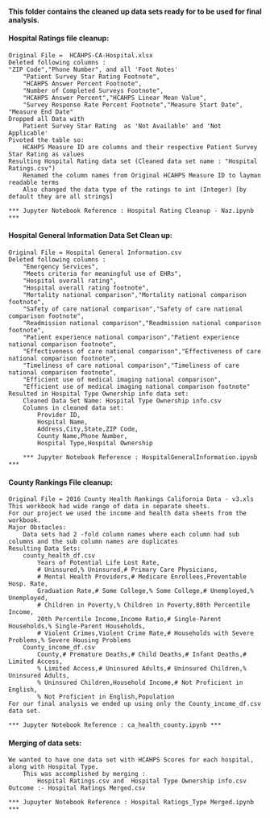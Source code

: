 
#### This folder contains the cleaned up data sets ready for to be used for final analysis.

#### Hospital Ratings file cleanup:

    Original File =  HCAHPS-CA-Hospital.xlsx
    Deleted following columns :
    "ZIP Code","Phone Number", and all 'Foot Notes'
        "Patient Survey Star Rating Footnote",
        "HCAHPS Answer Percent Footnote",
        "Number of Completed Surveys Footnote",
        "HCAHPS Answer Percent","HCAHPS Linear Mean Value",
        "Survey Response Rate Percent Footnote","Measure Start Date", "Measure End Date"
    Dropped all Data with 
        Patient Survey Star Rating  as 'Not Available' and 'Not Applicable'
    Pivoted the table so:
        HCAHPS Measure ID are columns and their respective Patient Survey Star Rating as values
    Resulting Hospital Rating data set (Cleaned data set name : "Hospital Ratings.csv")
        Renamed the column names from Original HCAHPS Measure ID to layman readable terms
        Also changed the data type of the ratings to int (Integer) [by default they are all strings]

    *** Jupyter Notebook Reference : Hospital Rating Cleanup - Naz.ipynb ***

#### Hospital General Information Data Set Clean up:

    Original File = Hospital General Information.csv
    Deleted following columns :
        "Emergency Services",
        "Meets criteria for meaningful use of EHRs",
        "Hospital overall rating",
        "Hospital overall rating footnote",
        "Mortality national comparison","Mortality national comparison footnote",
        "Safety of care national comparison","Safety of care national comparison footnote",
        "Readmission national comparison","Readmission national comparison footnote",
        "Patient experience national comparison","Patient experience national comparison footnote",
        "Effectiveness of care national comparison","Effectiveness of care national comparison footnote",
        "Timeliness of care national comparison","Timeliness of care national comparison footnote",
        "Efficient use of medical imaging national comparison",
        "Efficient use of medical imaging national comparison footnote"
    Resulted in Hospital Type Ownership info data set:
        Cleaned Data Set Name: Hospital Type Ownership info.csv
        Columns in cleaned data set:
            Provider ID,
            Hospital Name,
            Address,City,State,ZIP Code,
            County Name,Phone Number,
            Hospital Type,Hospital Ownership
        
        *** Jupyter Notebook Reference : HospitalGeneralInformation.ipynb ***

#### County Rankings File cleanup:

    Original File = 2016 County Health Rankings California Data - v3.xls
    This workbook had wide range of data in separate sheets.
    For our project we used the income and health data sheets from the workbook.
    Major Obstacles:
        Data sets had 2 -fold column names where each column had sub columns and the sub column names are duplicates
    Resulting Data Sets:
        county_health_df.csv
            Years of Potential Life Lost Rate,
            # Uninsured,% Uninsured,# Primary Care Physicians,
            # Mental Health Providers,# Medicare Enrollees,Preventable Hosp. Rate,
            Graduation Rate,# Some College,% Some College,# Unemployed,% Unemployed,
            # Children in Poverty,% Children in Poverty,80th Percentile Income,
            20th Percentile Income,Income Ratio,# Single-Parent Households,% Single-Parent Households,
            # Violent Crimes,Violent Crime Rate,# Households with Severe Problems,% Severe Housing Problems
        County_income_df.csv
            County,# Premature Deaths,# Child Deaths,# Infant Deaths,# Limited Access,
            % Limited Access,# Uninsured Adults,# Uninsured Children,% Uninsured Adults,
            % Uninsured Children,Household Income,# Not Proficient in English,
            % Not Proficient in English,Population
    For our final analysis we ended up using only the County_income_df.csv data set.

    *** Jupyter Notebook Reference : ca_health_county.ipynb ***


#### Merging of data sets:

    We wanted to have one data set with HCAHPS Scores for each hospital, along with Hospital Type.
        This was accomplished by merging :
            Hospital Ratings.csv and  Hospital Type Ownership info.csv
    Outcome :- Hospital Ratings Merged.csv 

    *** Jupuyter Notebook Reference : Hospital Ratings_Type Merged.ipynb ***
